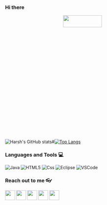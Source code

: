 
### Hi there 
<p align="center">
    <a href="https://www.google.com/url?sa=i&url=http%3A%2F%2Fmotivationalpicturess.blogspot.com%2F2019%2F09%2Fmotivational-quotes-in-hindi-gif.html&psig=AOvVaw1GfKdn_xEGr0PhqV63CgOL&ust=1626077372176000&source=images&cd=vfe&ved=0CAoQjRxqFwoTCMipzsvI2vECFQAAAAAdAAAAABAM"><img src="https://www.google.com/url?sa=i&url=http%3A%2F%2Fmotivationalpicturess.blogspot.com%2F2019%2F09%2Fmotivational-quotes-in-hindi-gif.html&psig=AOvVaw1GfKdn_xEGr0PhqV63CgOL&ust=1626077372176000&source=images&cd=vfe&ved=0CAoQjRxqFwoTCMipzsvI2vECFQAAAAAdAAAAABAM" width="50%" height="10%" ></a>
</p>

![Harsh's GitHub stats](https://github-readme-stats.vercel.app/api?username=HarshSinha18&theme=vision-friendly-dark&show_icons=true)#[![Top Langs](https://github-readme-stats.vercel.app/api/top-langs/?username=HarshSinha18)](https://github.com/HarshSinha18/github-readme-stats)

### Languages and Tools :computer:
![Java](https://img.shields.io/badge/Java-blue?style=flat&logo=java&logoColor=white)
![HTML5](https://img.shields.io/badge/HTML5-E34F26?style=for-the-badge&logo=html5&logoColor=white)
![Css](https://img.shields.io/badge/CSS-239120?&style=for-the-badge&logo=css3&logoColor=white)
![Eclipse](https://img.shields.io/badge/eclipse-blue.svg?logo=eclipse)
![VSCode](https://img.shields.io/badge/visual%20studio%20code-blue.svg?logo=visual%20studio%20code)

### Reach out to me 👓

<a href="https://www.linkedin.com/in/harsh-sinha-952892199"><img src="https://i.ibb.co/Kx2GSrT/linkedin.png" width="32px" height="32px"></a>
<a href="https://github.com/HarshSinha18"><img src="https://cdn.iconscout.com/icon/free/png-256/github-108-438008.png" width="32px" height="32px"></a>
<a href="https://twitter.com/harsh_sinha__18"><img src="https://i.ibb.co/kmgQVyW/twitter.png" width="32px" height="32px"></a>
<a href="https://www.instagram.com/harsh.sinha.18/"><img src="https://f0.pngfuel.com/png/605/658/black-and-white-instagram-logo-logo-black-and-white-instagram-logo-png-clip-art-thumbnail.png" width="32px" height="32px"></a> 
<a href="https://m.facebook.com/100006896941164/"><img src="https://i.ibb.co/zmYNW4p/facebook.png" width="32px" height="32px"></a>






